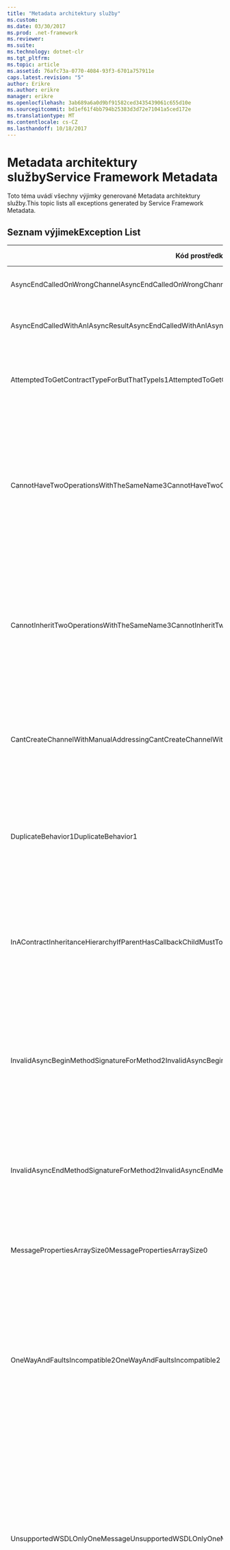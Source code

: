 ```yaml
---
title: "Metadata architektury služby"
ms.custom: 
ms.date: 03/30/2017
ms.prod: .net-framework
ms.reviewer: 
ms.suite: 
ms.technology: dotnet-clr
ms.tgt_pltfrm: 
ms.topic: article
ms.assetid: 76afc73a-0770-4084-93f3-6701a757911e
caps.latest.revision: "5"
author: Erikre
ms.author: erikre
manager: erikre
ms.openlocfilehash: 3ab689a6a0d9bf91582ced3435439061c655d10e
ms.sourcegitcommit: bd1ef61f4bb794b25383d3d72e71041a5ced172e
ms.translationtype: MT
ms.contentlocale: cs-CZ
ms.lasthandoff: 10/18/2017
---
```

# <a name="service-framework-metadata"></a><span data-ttu-id="6e222-102">Metadata architektury služby</span><span class="sxs-lookup"><span data-stu-id="6e222-102">Service Framework Metadata</span></span>
<span data-ttu-id="6e222-103">Toto téma uvádí všechny výjimky generované Metadata architektury služby.</span><span class="sxs-lookup"><span data-stu-id="6e222-103">This topic lists all exceptions generated by Service Framework Metadata.</span></span>  
  
## <a name="exception-list"></a><span data-ttu-id="6e222-104">Seznam výjimek</span><span class="sxs-lookup"><span data-stu-id="6e222-104">Exception List</span></span>  
  
|<span data-ttu-id="6e222-105">Kód prostředku</span><span class="sxs-lookup"><span data-stu-id="6e222-105">Resource Code</span></span>|<span data-ttu-id="6e222-106">Řetězec prostředku</span><span class="sxs-lookup"><span data-stu-id="6e222-106">Resource String</span></span>|  
|-------------------|---------------------|  
|<span data-ttu-id="6e222-107">AsyncEndCalledOnWrongChannel</span><span class="sxs-lookup"><span data-stu-id="6e222-107">AsyncEndCalledOnWrongChannel</span></span>|<span data-ttu-id="6e222-108">Asynchronní End byla volána na chybný kanál.</span><span class="sxs-lookup"><span data-stu-id="6e222-108">An asynchronous End was called on the wrong channel.</span></span>|  
|<span data-ttu-id="6e222-109">AsyncEndCalledWithAnIAsyncResult</span><span class="sxs-lookup"><span data-stu-id="6e222-109">AsyncEndCalledWithAnIAsyncResult</span></span>|<span data-ttu-id="6e222-110">Asynchronní End byla volána s IAsyncResult z jiné metody Begin.</span><span class="sxs-lookup"><span data-stu-id="6e222-110">An asynchronous End was called with an IAsyncResult from a different Begin method.</span></span>|  
|<span data-ttu-id="6e222-111">AttemptedToGetContractTypeForButThatTypeIs1</span><span class="sxs-lookup"><span data-stu-id="6e222-111">AttemptedToGetContractTypeForButThatTypeIs1</span></span>|<span data-ttu-id="6e222-112">Došlo k pokusu o získání pro zadaný typ smlouvy. Typ není třída ServiceContract a nedědí třída ServiceContract.</span><span class="sxs-lookup"><span data-stu-id="6e222-112">Attempted to get contract type for the specified.The type is not a ServiceContract and it does not inherit a ServiceContract.</span></span>|  
|<span data-ttu-id="6e222-113">CannotHaveTwoOperationsWithTheSameName3</span><span class="sxs-lookup"><span data-stu-id="6e222-113">CannotHaveTwoOperationsWithTheSameName3</span></span>|<span data-ttu-id="6e222-114">Nemůže mít dvě operace v stejné smlouvy se stejným názvem.</span><span class="sxs-lookup"><span data-stu-id="6e222-114">Cannot have two operations in the same contract with the same name.</span></span> <span data-ttu-id="6e222-115">Toto pravidlo porušují zadané metody v zadaného typu.</span><span class="sxs-lookup"><span data-stu-id="6e222-115">The specified methods in the specified type violate this rule.</span></span> <span data-ttu-id="6e222-116">Změňte název jednoho z operace změnou názvu metody nebo pomocí vlastnosti název OperationContractAttribute.</span><span class="sxs-lookup"><span data-stu-id="6e222-116">Change the name of one of the operations by changing the method name or by using the Name property of OperationContractAttribute.</span></span>|  
|<span data-ttu-id="6e222-117">CannotInheritTwoOperationsWithTheSameName3</span><span class="sxs-lookup"><span data-stu-id="6e222-117">CannotInheritTwoOperationsWithTheSameName3</span></span>|<span data-ttu-id="6e222-118">Nelze zdědit dvě různé operace se stejným názvem.</span><span class="sxs-lookup"><span data-stu-id="6e222-118">Cannot inherit two different operations with the same name.</span></span> <span data-ttu-id="6e222-119">Zadaná operace ze zadaného smluv porušení toto pravidlo.</span><span class="sxs-lookup"><span data-stu-id="6e222-119">The specified operation from the specified contracts violate this rule.</span></span> <span data-ttu-id="6e222-120">Změňte název jednoho z operace změnou názvu metody nebo pomocí vlastnosti název OperationContractAttribute.</span><span class="sxs-lookup"><span data-stu-id="6e222-120">Change the name of one of the operations by changing the method name or by using the Name property of OperationContractAttribute.</span></span>|  
|<span data-ttu-id="6e222-121">CantCreateChannelWithManualAddressing</span><span class="sxs-lookup"><span data-stu-id="6e222-121">CantCreateChannelWithManualAddressing</span></span>|<span data-ttu-id="6e222-122">Nelze vytvořit kanál pro kontrakt, který vyžaduje požadavek nebo odpověď a vazbu, která vyžaduje ruční adresování ale podporuje pouze duplexní komunikace.</span><span class="sxs-lookup"><span data-stu-id="6e222-122">Cannot create a channel for a contract that requires a request/reply and a binding that requires manual addressing but only supports duplex communication.</span></span>|  
|<span data-ttu-id="6e222-123">DuplicateBehavior1</span><span class="sxs-lookup"><span data-stu-id="6e222-123">DuplicateBehavior1</span></span>|<span data-ttu-id="6e222-124">Hodnotu nelze přidat do kolekce.</span><span class="sxs-lookup"><span data-stu-id="6e222-124">The value cannot be added to the collection.</span></span> <span data-ttu-id="6e222-125">Kolekce již obsahuje položku stejné zadaného typu.</span><span class="sxs-lookup"><span data-stu-id="6e222-125">The collection already contains an item of the same specified type.</span></span> <span data-ttu-id="6e222-126">Tato kolekce podporuje pouze jednu instanci každého typu.</span><span class="sxs-lookup"><span data-stu-id="6e222-126">This collection only supports one instance of each type.</span></span>|  
|<span data-ttu-id="6e222-127">InAContractInheritanceHierarchyIfParentHasCallbackChildMustToo</span><span class="sxs-lookup"><span data-stu-id="6e222-127">InAContractInheritanceHierarchyIfParentHasCallbackChildMustToo</span></span>|<span data-ttu-id="6e222-128">Protože kontrakt zadané základní služby má kontraktu zadaný zpětného volání, kontrakt služby zadaný odvozené také třeba určit buď zadaný typ, nebo odvozený typ jako její smlouvy zpětného volání.</span><span class="sxs-lookup"><span data-stu-id="6e222-128">Because the specified base service contract has a specified callback contract, the specified derived service contract must also specify either the specified type, or a derived type as its callback contract.</span></span>|  
|<span data-ttu-id="6e222-129">InvalidAsyncBeginMethodSignatureForMethod2</span><span class="sxs-lookup"><span data-stu-id="6e222-129">InvalidAsyncBeginMethodSignatureForMethod2</span></span>|<span data-ttu-id="6e222-130">Neplatný asynchronní Begin podpis metody pro zadanou metodu v zadaný typ ServiceContract.</span><span class="sxs-lookup"><span data-stu-id="6e222-130">Invalid asynchronous Begin method signature for the specified method in the specified ServiceContract type.</span></span> <span data-ttu-id="6e222-131">Vaše začít metoda musí přijmout třídu AsyncCallback a objekt jako poslední dva argumenty a vrátit třídu IAsyncResult.</span><span class="sxs-lookup"><span data-stu-id="6e222-131">Your begin method must take an AsyncCallback and an object as the last two arguments and return an IAsyncResult.</span></span>|  
|<span data-ttu-id="6e222-132">InvalidAsyncEndMethodSignatureForMethod2</span><span class="sxs-lookup"><span data-stu-id="6e222-132">InvalidAsyncEndMethodSignatureForMethod2</span></span>|<span data-ttu-id="6e222-133">Neplatný asynchronní End podpis metody pro zadanou metodu v zadaný typ ServiceContract.</span><span class="sxs-lookup"><span data-stu-id="6e222-133">Invalid asynchronous End method signature for the specified method in the specified ServiceContract type.</span></span> <span data-ttu-id="6e222-134">Metoda ukončení musí přijmout třídu IAsyncResult jako poslední argument.</span><span class="sxs-lookup"><span data-stu-id="6e222-134">Your end method must take an IAsyncResult as the last argument.</span></span>|  
|<span data-ttu-id="6e222-135">MessagePropertiesArraySize0</span><span class="sxs-lookup"><span data-stu-id="6e222-135">MessagePropertiesArraySize0</span></span>|<span data-ttu-id="6e222-136">Pole, který byl předán nemá dostatek místa pro uložení všech vlastností obsažených v této kolekci.</span><span class="sxs-lookup"><span data-stu-id="6e222-136">The array that was passed does not have enough space to hold all the properties contained by this collection.</span></span>|  
|<span data-ttu-id="6e222-137">OneWayAndFaultsIncompatible2</span><span class="sxs-lookup"><span data-stu-id="6e222-137">OneWayAndFaultsIncompatible2</span></span>|<span data-ttu-id="6e222-138">Zadanou metodu v zadaného typu, je označeno jako IsOneWay = true a deklaruje jednu nebo více tříd FaultContractAttributes.</span><span class="sxs-lookup"><span data-stu-id="6e222-138">The specified method in the specified type is marked as IsOneWay=true and declares one or more FaultContractAttributes.</span></span> <span data-ttu-id="6e222-139">Jednosměrné metody nelze deklarovat FaultContractAttributes.</span><span class="sxs-lookup"><span data-stu-id="6e222-139">One-way methods cannot declare FaultContractAttributes.</span></span> <span data-ttu-id="6e222-140">Změnit IsOneWay na hodnotu false nebo odebrat třídu FaultContractAttributes.</span><span class="sxs-lookup"><span data-stu-id="6e222-140">Change IsOneWay to false or remove the FaultContractAttributes.</span></span>|  
|<span data-ttu-id="6e222-141">UnsupportedWSDLOnlyOneMessage</span><span class="sxs-lookup"><span data-stu-id="6e222-141">UnsupportedWSDLOnlyOneMessage</span></span>|<span data-ttu-id="6e222-142">Nepodporované Web Services Description Language.</span><span class="sxs-lookup"><span data-stu-id="6e222-142">Unsupported Web Services Description Language.</span></span> <span data-ttu-id="6e222-143">Pro chybové zprávy je podporována pouze jedna část zprávy.</span><span class="sxs-lookup"><span data-stu-id="6e222-143">Only one message part is supported for fault messages.</span></span> <span data-ttu-id="6e222-144">Tato chybová zpráva se odkazuje na více než jednu část zprávy.</span><span class="sxs-lookup"><span data-stu-id="6e222-144">This fault message refers to more than one message part.</span></span> <span data-ttu-id="6e222-145">Používáte-li upravit přístup k souboru popisu webové služby, můžete je vyřešit problém odebráním částí další zprávy, aby chybová zpráva odkazy pouze na jednu část.</span><span class="sxs-lookup"><span data-stu-id="6e222-145">If you have edit access to the Web Services Description Language file, you can fix the problem by removing the extra message parts such that fault message references just one part.</span></span>|  
|<span data-ttu-id="6e222-146">UnsupportedWSDLTheFault</span><span class="sxs-lookup"><span data-stu-id="6e222-146">UnsupportedWSDLTheFault</span></span>|<span data-ttu-id="6e222-147">Nepodporované Web Services Description Language.</span><span class="sxs-lookup"><span data-stu-id="6e222-147">Unsupported Web Services Description Language.</span></span> <span data-ttu-id="6e222-148">Část chybové zprávy musí odkazovat na prvek.</span><span class="sxs-lookup"><span data-stu-id="6e222-148">The fault message part must reference an element.</span></span> <span data-ttu-id="6e222-149">Tato chybová zpráva není odkaz na element.</span><span class="sxs-lookup"><span data-stu-id="6e222-149">This fault message does not refer to an element.</span></span> <span data-ttu-id="6e222-150">Pokud máte přístup pro úpravy dokumentu webové služby Definition Language, můžete problém vyřešit pomocí odkazu na prvek schématu pomocí atributu 'element'.</span><span class="sxs-lookup"><span data-stu-id="6e222-150">If you have edit access to the Web Services Definition Language document, you can fix the problem by referencing a schema element using the 'element' attribute.</span></span>|  
|<span data-ttu-id="6e222-151">WsdlImportErrorDependencyDetail</span><span class="sxs-lookup"><span data-stu-id="6e222-151">WsdlImportErrorDependencyDetail</span></span>|<span data-ttu-id="6e222-152">Došlo k chybě při importu zadaný, je závislá na zadanou hodnotu.</span><span class="sxs-lookup"><span data-stu-id="6e222-152">An error occurred while importing the specified that the other specified value is dependent on.</span></span> <span data-ttu-id="6e222-153">Rovněž je zadán argument Xpath.</span><span class="sxs-lookup"><span data-stu-id="6e222-153">The Xpath is also specified.</span></span>|  
|<span data-ttu-id="6e222-154">XsdMissingRequiredAttribute1</span><span class="sxs-lookup"><span data-stu-id="6e222-154">XsdMissingRequiredAttribute1</span></span>|<span data-ttu-id="6e222-155">Chybí zadaný povinný atribut.</span><span class="sxs-lookup"><span data-stu-id="6e222-155">Missing the specified required attribute.</span></span>|
